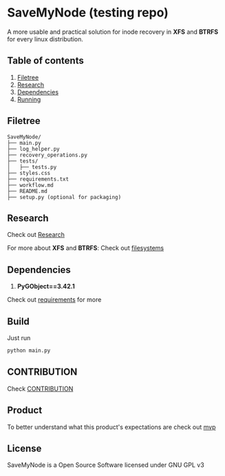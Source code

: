 # SaveMyNode (testing repo)

A more usable and practical solution for inode recovery in **XFS** and **BTRFS** for every linux distribution.

## Table of contents

1. [Filetree](https://github.com/nots1dd/sih2024?tab=readme-ov-file#filetree)
2. [Research](https://github.com/nots1dd/sih2024?tab=readme-ov-file#research)
3. [Dependencies](https://github.com/nots1dd/sih2024?tab=readme-ov-file#Dependencies)
4. [Running](https://github.com/nots1dd/sih2024?tab=readme-ov-file#build)


## Filetree 

```
SaveMyNode/
├── main.py
├── log_helper.py
├── recovery_operations.py
├── tests/
│   ├── tests.py
├── styles.css
├── requirements.txt
├── workflow.md
├── README.md
├── setup.py (optional for packaging)
```

## Research 

Check out [Research](https://github.com/nots1dd/sih2024/blob/main/RESEARCH.md)

For more about **XFS** and **BTRFS**: Check out [filesystems](https://github.com/nots1dd/sih2024/blob/main/filesystems.md)

## Dependencies

1. **PyGObject==3.42.1**

Check out [requirements](https://github.com/nots1dd/sih2024/blob/main/requirements.txt) for more

## Build

Just run

```sh
python main.py 
```

## CONTRIBUTION

Check [CONTRIBUTION](https://github/com/SaveMyNode/savemynode/blob/main/CONTRIBUTION.md)

## Product

To better understand what this product's expectations are check out [mvp](https://github.com/SaveMyNode/savemynode/blob/main/product/mvp.md)

## License

SaveMyNode is a Open Source Software licensed under GNU GPL v3
